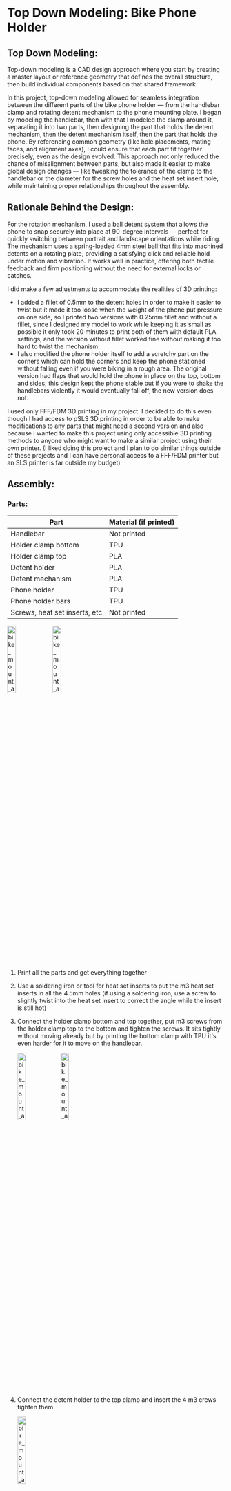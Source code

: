 # Top Down Modeling: Bike Phone Holder

## Top Down Modeling:
Top-down modeling is a CAD design approach where you start by creating a master layout or reference geometry that defines the overall structure, then build individual components based on that shared framework.

In this project, top-down modeling allowed for seamless integration between the different parts of the bike phone holder — from the handlebar clamp and rotating detent mechanism to the phone mounting plate.
I began by modeling the handlebar, then with that I modeled the clamp around it, separating it into two parts, then designing the part that holds the detent mechanism, then the detent mechanism itself, then the part that holds the phone.
By referencing common geometry (like hole placements, mating faces, and alignment axes), I could ensure that each part fit together precisely, even as the design evolved.
This approach not only reduced the chance of misalignment between parts, but also made it easier to make global design changes — like tweaking the tolerance of the clamp to the handlebar or the diameter for the screw holes and the heat set insert hole, while maintaining proper relationships throughout the assembly.

## Rationale Behind the Design:
For the rotation mechanism, I used a ball detent system that allows the phone to snap securely into place at 90-degree intervals — perfect for quickly switching between portrait and landscape orientations while riding. The mechanism uses a spring-loaded 4mm steel ball that fits into machined detents on a rotating plate, providing a satisfying click and reliable hold under motion and vibration. It works well in practice, offering both tactile feedback and firm positioning without the need for external locks or catches.

I did make a few adjustments to accommodate the realities of 3D printing: 
* I added a fillet of 0.5mm to the detent holes in order to make it easier to twist but it made it too loose when the weight of the phone put pressure on one side, so I printed two versions with 0.25mm fillet and without a fillet, since I designed my model to work while keeping it as small as possible it only took 20 minutes to print both of them with default PLA settings, and the version without fillet worked fine without making it too hard to twist the mechanism. 
* I also modified the phone holder itself to add a scretchy part on the corners which can hold the corners and keep the phone stationed without falling even if you were biking in a rough area. The original version had flaps that would hold the phone in place on the top, bottom and sides; this design kept the phone stable but if you were to shake the handlebars violently it would eventually fall off, the new version does not.

I used only FFF/FDM 3D printing in my project. I decided to do this even though I had access to pSLS 3D printing in order to be able to make modifications to any parts that might need a second version and also because I wanted to make this project using only accessible 3D printing methods to anyone who might want to make a similar project using their own printer. (I liked doing this project and I plan to do similar things outside of these projects and I can have personal access to a FFF/FDM printer but an SLS printer is far outside my budget)

## Assembly:
### Parts:
| Part | Material (if printed) |
| --- | --- |
| Handlebar | Not printed |
| Holder clamp bottom | TPU |
| Holder clamp top | PLA |
| Detent holder | PLA |
| Detent mechanism | PLA |
| Phone holder | TPU |
| Phone holder bars | TPU |
| Screws, heat set inserts, etc | Not printed |

<img src="images/bike_mount_assembly_top_parts.jpg" alt="bike_mount_assembly_top_parts" width="20%">
<img src="images/bike_mount_assembly_bot_parts.jpg" alt="bike_mount_assembly_bot_parts" width="20%">

1. Print all the parts and get everything together
2. Use a soldering iron or tool for heat set inserts to put the m3 heat set inserts in all the 4.5mm holes (if using a soldering iron, use a screw to slightly twist into the heat set insert to correct the angle while the insert is still hot)
3. Connect the holder clamp bottom and top together, put m3 screws from the holder clamp top to the bottom and tighten the screws. It sits tightly without moving already but by printing the bottom clamp with TPU it's even harder for it to move on the handlebar.
   
   <img src="images/bike_mount_assebly_clamps.jpg" alt="bike_mount_assembly1" width="20%">
   <img src="images/bike_mount_assembly_clamp_top.jpg" alt="bike_mount_assembly2" width="20%">

4. Connect the detent holder to the top clamp and insert the 4 m3 crews tighten them.

   <img src="images/bike_mount_assembly_detent_holder_screws.jpg" alt="bike_mount_assembly3" width="20%">

5. Place the detent mechanism twisted 90 degrees on top of the detent holder.
   
   <img src="images/bike_mount_assembly_detent_system1.jpg" alt="bike_mount_assembly4" width="20%">
   <img src="images/bike_mount_assembly_detent_system.jpg" alt="bike_mount_assembly5" width="20%">

   1. Place a 4mm ball into the open slots on the top and bottom of the detent holder. Let the steel balls rest against the detent holes of the detent mechanism and on top of the platform of the detent holder.
      
   <img src="images/bike_mount_assembly_detent_ball.jpg" alt="bike_mount_assembly6" width="20%">

   2. Insert springs into the slots, pushing the steel balls against the detent holes with one side of the spring and keeping it tightened with the wall of the detent holder.

   <img src="images/bike_mount_assembly_detent_spring.jpg" alt="bike_mount_assembly7" width="20%">

   3. Twist the detent mechanism so that the two flaps on either side now cover the open slots while the detent mechanism is not yet screwed in.
6. Insert an m3 screw of length at least 16mm into the hole in the middle of the detent mechanism, tighten it until it gets relatively difficult to tighten with an allen key. This will keep the detent mechanism in place and allow it to twist.

<img src="images/bike_mount_assembly_top_view.jpg" alt="bike_mount_assembly8" width="20%">
<img src="images/bike_mount_assembly_together1.jpg" alt="bike_mount_assembly9" width="20%">

7. The detent mechanism is printed together with the cover for the detent system, so the system is only two parts. When the screw connecting the detent mechanism and the detent holder is tightened completely it will push the spring and lock it in place, this way even when the detent mechanism twists and temporarily leaves part of the spring open it will not fall out.
8. Connect the phone holder to the detent mechanism using m3 screws of 10mm or 12mm length.
   1. This will allow the screw to connect from the top of the phone holder (2mm thickness for phone holder's circular screw cavity) to the top of the detent mechanism (space between bottom of phone holder and top of detent mechanism depends on screw length of screw head, 3mm for my screw) and connect to the heat set inserts in the detent mechanism. The holes in the detent mechanism are 8mm long but right below the detent mechanism lies the head of the screws that connect the detent holder and the top clamp, so it's important that the screw doesn't go further than necessary while also minimizing the space between the phone holder and the detent mechanism.
9. Place phone in the phone holder, securing the flaps on the top, bottom and sides over the phone. Then twist the petal-like holes on the corners of the phone holder over the corners of the phone.
    1. Secure the phone holder bars on the top and bottom of the phone, securing the hooks on either side of the bars on the petal-like holes, this will increase the strength the phone holder has on the phone significantly while also making it possible for phones of different sizes to use the phone holder.
10. Twist the phone holder at 90 degree angles, when twisting the steel balls will lock into the detent hole whenever it can so that it looks in place.

## Generative Design Attempt:
I attempted to utilize generative design to optimize the phone holder part so that it uses the least amount of material while also maximizing the strength on the hold of the phone. I placed some theoretical forces on the phone holder itself and the detent mechanism which the whole model may experience as you are riding a bike. I then modified the preserve geometry and obstacle geometry and the manufacturing methods and other settings. However, I forgot to modify things like the materials and got some of the forces incorrect. This resulted in the image below, which shows a circle in the middle which represents the preserve geometry which will connect to the rest of the bike mount, then extending to the corners of the phone case and having something to hold the phone in the corners. Additionally, there is a bar at the top connecting the two top corners together for further strengthening the hold on the phone. Taking the result outputted by the generative design I modeled my the phone holder part itself to have the flaps on the sides just to provide some minimal hold on the phone since it wouldn't hurt but also made corner holders using a conic spline on each corner, then using a bar with a hook on the end to hold the corner areas together, this resulted in a holder for the phone which was unable to fall off no matter how much I tried.

<img src="images/bike_mount_generative_design.PNG" alt="bike_mount_gen_design" width="20%">

## Gallery:
<img src="images/bike_mount_main1.jpg" alt="bike_mount_main1" width="20%">
<img src="images/bike_mount_main2.jpg" alt="bike_mount_main2" width="20%">
<img src="images/bike_mount_main3.jpg" alt="bike_mount_main3" width="20%">
<img src="images/bike_mount_back1.jpg" alt="bike_mount_back1" width="20%">
<img src="images/bike_mount_bar1.jpg" alt="bike_mount_bar1" width="20%">
<img src="images/bike_mount_bar2.jpg" alt="bike_mount_bar2" width="20%">
<img src="images/bike_mount_bar3.jpg" alt="bike_mount_bar3" width="20%">
<img src="images/bike_mount_bar4.jpg" alt="bike_mount_bar4" width="20%">
<img src="images/bike_mount_bar5.jpg" alt="bike_mount_bar5" width="20%">
<img src="images/bike_mount_bar6.jpg" alt="bike_mount_bar6" width="20%">
<iframe src="https://giphy.com/embed/6cERrwuJLdPH6K0XlT" width="268" height="480" style="" frameBorder="0" class="giphy-embed" allowFullScreen></iframe><p><a href="https://giphy.com/gifs/6cERrwuJLdPH6K0XlT">via GIPHY</a></p>
<iframe src="https://giphy.com/embed/rVHIRapbRwbiAHC3gW" width="268" height="480" style="" frameBorder="0" class="giphy-embed" allowFullScreen></iframe><p><a href="https://giphy.com/gifs/rVHIRapbRwbiAHC3gW">via GIPHY</a></p>

### Cad Model:
<iframe src="https://vanderbilt643.autodesk360.com/g/shares/SH286ddQT78850c0d8a46f88249f9d41794b?mode=embed" width="640" height="480" allowfullscreen="true" webkitallowfullscreen="true" mozallowfullscreen="true"  frameborder="0"></iframe>